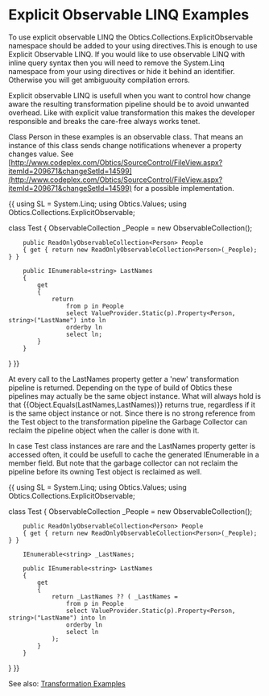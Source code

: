 # Explicit Observable LINQ Examples

To use explicit observable LINQ the Obtics.Collections.ExplicitObservable namespace should be added to your using directives.This is enough to use Explicit Observable LINQ. If you would like to use observable LINQ with inline query syntax then you will need to remove the System.Linq namespace from your using directives or hide it behind an identifier. Otherwise you will get ambiguouity compilation errors.

Explicit observable LINQ is usefull when you want to control how change aware the resulting transformation pipeline should be to avoid unwanted overhead. Like with explicit value transformation this makes the developer responsible and breaks the care-free always works tenet.

Class Person in these examples is an observable class. That means an instance of this class sends change notifications whenever a property changes value. See [http://www.codeplex.com/Obtics/SourceControl/FileView.aspx?itemId=209671&changeSetId=14599](http://www.codeplex.com/Obtics/SourceControl/FileView.aspx?itemId=209671&changeSetId=14599) for a possible implementation.

{{
using SL = System.Linq; 
using Obtics.Values;
using Obtics.Collections.ExplicitObservable;

class Test
{
        ObservableCollection<Person> _People = new ObservableCollection<Person>();

        public ReadOnlyObservableCollection<Person> People
        { get { return new ReadOnlyObservableCollection<Person>(_People); } }

        public IEnumerable<string> LastNames
        {
            get 
            {
                return
                    from p in People
                    select ValueProvider.Static(p).Property<Person, string>("LastName") into ln
                    orderby ln
                    select ln;
            }
        }
}
}}

At every call to the LastNames property getter a 'new' transformation pipeline is returned. Depending on the type of build of Obtics these pipelines may actually be the same object instance. What will always hold is that {{Object.Equals(LastNames,LastNames)}} returns true, regardless if it is the same object instance or not. Since there is no strong reference from the Test object to the transformation pipeline the Garbage Collector can reclaim the pipeline object when the caller is done with it.
 
In case Test class instances are rare and the LastNames property getter is accessed often, it could be usefull to cache the generated IEnumerable in a member field. But note that the garbage collector can not reclaim the pipeline before its owning Test object is reclaimed as well.

{{
using SL = System.Linq; 
using Obtics.Values;
using Obtics.Collections.ExplicitObservable;

class Test
{
        ObservableCollection<Person> _People = new ObservableCollection<Person>();

        public ReadOnlyObservableCollection<Person> People
        { get { return new ReadOnlyObservableCollection<Person>(_People); } }

        IEnumerable<string> _LastNames;

        public IEnumerable<string> LastNames
        {
            get 
            {
                return _LastNames ?? ( _LastNames =
                    from p in People
                    select ValueProvider.Static(p).Property<Person, string>("LastName") into ln
                    orderby ln
                    select ln
                );
            }
        }
}
}}

See also: [Transformation Examples](Transformation-Examples)